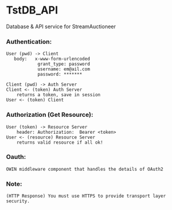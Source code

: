 # TstDB_API
Database &amp; API service for StreamAuctioneer

### Authentication:
    User (pwd) -> Client
       body:   x-www-form-urlencoded 
                grant_type: password
                username: em@ail.com
                password: *******
    
    Client (pwd) -> Auth Server
    Client <- (token) Auth Server
        returns a token, save in session
    User <- (token) Client
  
### Authorization (Get Resource):
    User (token) -> Resource Server
        header: Authorization:  Bearer <token>
    User <- (resource) Resource Server
        returns valid resource if all ok!
        
### Oauth:
    OWIN middleware component that handles the details of OAuth2

### Note: 
    (HTTP Response) You must use HTTPS to provide transport layer security.
